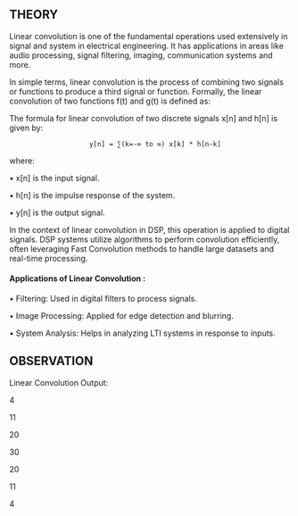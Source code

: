 ## THEORY
Linear convolution is one of the fundamental operations used extensively in signal and system in electrical engineering. It has applications in areas like audio processing, signal filtering, imaging, communication systems and more.

In simple terms, linear convolution is the process of combining two signals or functions to produce a third signal or function. Formally, the linear convolution of two functions f(t) and g(t) is defined as:

The formula for linear convolution of two discrete signals x[n] and h[n] is given by:

                        y[n] = ∑(k=-∞ to ∞) x[k] * h[n-k]                    

where: 

•	x[n] is the input signal.

•	h[n] is the impulse response of the system.

•	y[n] is the output signal.

In the context of linear convolution in DSP, this operation is applied to digital signals. DSP systems utilize algorithms to perform convolution efficiently, often leveraging Fast Convolution methods to handle large datasets and real-time processing.

#### Applications of Linear Convolution :

•	Filtering: Used in digital filters to process signals.

•	Image Processing: Applied for edge detection and blurring.

•	System Analysis: Helps in analyzing LTI systems in response to inputs.

## OBSERVATION

Linear Convolution Output:

4

11

20

30

20

11

4
